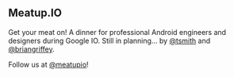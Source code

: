 Meatup.IO
---------

Get your meat on! A dinner for professional Android engineers and designers during Google IO. Still in planning... by [@tsmith](https://twitter.com/TylerSmithNet) and [@briangriffey](https://twitter.com/briangriffey).

Follow us at [@meatupio](https://twitter.com/meatupio)!
